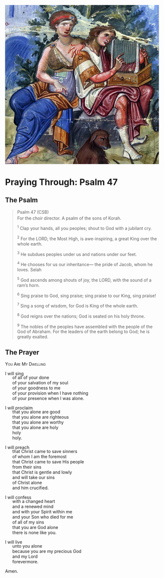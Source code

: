 <img class="intro-right" src="art-paris-psalter.jpg">

<style>
  li {list-style-type: none;}
  p + ul {
    margin-top: -18px;
}
</style>

# Praying Through: Psalm 47

## The Psalm

>Psalm 47 (CSB)  
><sup></sup> For the choir director. A psalm of the sons of Korah. 
>
><sup>1</sup> Clap your hands, all you peoples; shout to God with a jubilant cry. 
>
><sup>2</sup> For the LORD, the Most High, is awe-inspiring, a great King over the whole earth. 
>
><sup>3</sup> He subdues peoples under us and nations under our feet. 
>
><sup>4</sup> He chooses for us our inheritance— the pride of Jacob, whom he loves. Selah 
>
><sup>5</sup> God ascends among shouts of joy, the LORD, with the sound of a ram’s horn. 
>
><sup>6</sup> Sing praise to God, sing praise; sing praise to our King, sing praise! 
>
><sup>7</sup> Sing a song of wisdom, for God is King of the whole earth. 
>
><sup>8</sup> God reigns over the nations; God is seated on his holy throne. 
>
><sup>9</sup> The nobles of the peoples have assembled with the people of the God of Abraham. For the leaders of the earth belong to God; he is greatly exalted.

## The Prayer

<div style="font-variant: small-caps;">
You Are My Dwelling
</div>

I will sing
* of all of your done
* of your salvation of my soul
* of your goodness to me
* of your provision when I have nothing
* of your presence when I was alone.

I will proclaim
* that you alone are good
* that you alone are righteous
* that you alone are worthy
* that you alone are holy
* holy
* holy.

I will preach
* that Christ came to save sinners
* of whom I am the foremost
* that Christ came to save His people
* from their sins
* that Christ is gentle and lowly
* and will take our sins
* of Christ alone
* and him crucified.

I will confess
* with a changed heart
* and a renewed mind
* and with your Spirit within me
* and your Son who died for me
* of all of my sins
* that you are God alone
* there is none like you.

I will live
* unto you alone
* because you are my precious God
* and my Lord
* forevermore.

Amen.
